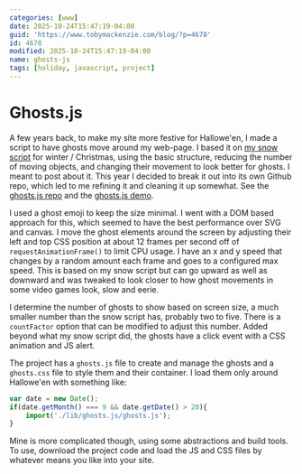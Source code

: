 ```yaml
---
categories: [www]
date: 2025-10-24T15:47:19-04:00
guid: 'https://www.tobymackenzie.com/blog/?p=4678'
id: 4678
modified: 2025-10-24T15:47:19-04:00
name: ghosts-js
tags: [holiday, javascript, project]
---
```


Ghosts.js
=========

A few years back, to make my site more festive for Hallowe'en, I made a script to have ghosts move around my web-page.  I based it on [my snow script](/content/blog/2018/12/26/website-snow-script.md) for winter / Christmas, using the basic structure, reducing the number of moving objects, and changing their movement to look better for ghosts.  I meant to post about it.  This year I decided to break it out into its own Github repo, which led to me refining it and cleaning it up somewhat.  See the [ghosts.js repo](https://github.com/tobymackenzie/ghosts.js) and the [ghosts.js demo](https://tobymackenzie.github.io/ghosts.js/).

<!--more-->

I used a ghost emoji to keep the size minimal.  I went with a DOM based approach for this, which seemed to have the best performance over SVG and canvas.  I move the ghost elements around the screen by adjusting their left and top CSS position at about 12 frames per second off of `requestAnimationFrame()` to limit CPU usage.  I have an x and y speed that changes by a random amount each frame and goes to a configured max speed.  This is based on my snow script but can go upward as well as downward and was tweaked to look closer to how ghost movements in some video games look, slow and eerie.

I determine the number of ghosts to show based on screen size, a much smaller number than the snow script has, probably two to five.  There is a `countFactor` option that can be modified to adjust this number.  Added beyond what my snow script did, the ghosts have a click event with a CSS animation and JS alert.

The project has a `ghosts.js` file to create and manage the ghosts and a `ghosts.css` file to style them and their container.  I load them only around Hallowe'en with something like:

``` js
var date = new Date();
if(date.getMonth() === 9 && date.getDate() > 20){
	import('./lib/ghosts.js/ghosts.js');
}
```

Mine is more complicated though, using some abstractions and build tools.  To use, download the project code and load the JS and CSS files by whatever means you like into your site.
